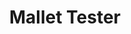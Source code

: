 ---
layout: default
categories: ['Mechanical Design','Arduino']
title: Mallet Tester
authors: WG Bircher, <a href="https://www.kramermilan.com/">Kramer Milan</a>
thing: A device to measure the 'bounce' of percussion mallets, using an absolute encoder and an Arduino, in collaboration with <a href="https://www.kramermilan.com/">Kramer Milan</a>
year: 2017
award: 
doi: http://dx.doi.org/XX.XXX/
---